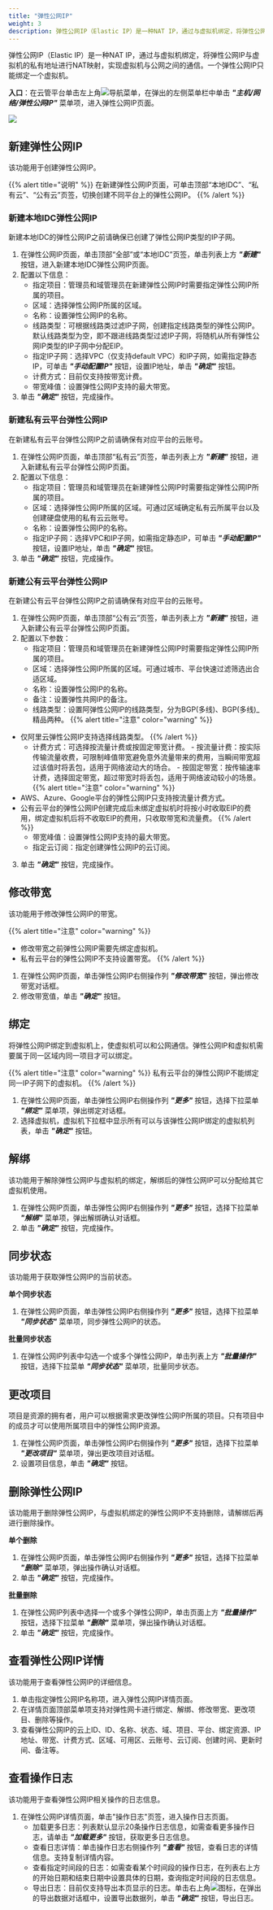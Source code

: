 ```yaml
---
title: "弹性公网IP"
weight: 3
description: 弹性公网IP（Elastic IP）是一种NAT IP，通过与虚拟机绑定，将弹性公网IP与虚拟机的私有地址进行NAT映射，实现虚拟机与公网之间的通信。
---
```


弹性公网IP（Elastic IP）是一种NAT IP，通过与虚拟机绑定，将弹性公网IP与虚拟机的私有地址进行NAT映射，实现虚拟机与公网之间的通信。一个弹性公网IP只能绑定一个虚拟机。

**入口**：在云管平台单击左上角![](../../../images/intro/nav.png)导航菜单，在弹出的左侧菜单栏中单击 **_"主机/网络/弹性公网IP"_** 菜单项，进入弹性公网IP页面。

![](../../../images/computing/eip1.png)

## 新建弹性公网IP

该功能用于创建弹性公网IP。

{{% alert title="说明" %}}
在新建弹性公网IP页面，可单击顶部“本地IDC”、“私有云”、“公有云”页签，切换创建不同平台上的弹性公网IP。
{{% /alert %}}

### 新建本地IDC弹性公网IP

新建本地IDC的弹性公网IP之前请确保已创建了弹性公网IP类型的IP子网。

1. 在弹性公网IP页面，单击顶部“全部”或“本地IDC”页签，单击列表上方 **_"新建"_** 按钮，进入新建本地IDC弹性公网IP页面。
2. 配置以下信息：
    - 指定项目：管理员和域管理员在新建弹性公网IP时需要指定弹性公网IP所属的项目。
    - 区域：选择弹性公网IP所属的区域。
    - 名称：设置弹性公网IP的名称。
    - 线路类型：可根据线路类过滤IP子网，创建指定线路类型的弹性公网IP。默认线路类型为空，即不跟进线路类型过滤IP子网，将随机从所有弹性公网IP类型的IP子网中分配EIP。
    - 指定IP子网：选择VPC（仅支持default VPC）和IP子网，如需指定静态IP，可单击 **_"手动配置IP"_** 按钮，设置IP地址，单击 **_"确定"_** 按钮。
    - 计费方式：目前仅支持按带宽计费。
    - 带宽峰值：设置弹性公网IP支持的最大带宽。
3. 单击 **_"确定"_** 按钮，完成操作。

### 新建私有云平台弹性公网IP

在新建私有云平台弹性公网IP之前请确保有对应平台的云账号。

1. 在弹性公网IP页面，单击顶部“私有云”页签，单击列表上方 **_"新建"_** 按钮，进入新建私有云平台弹性公网IP页面。
2. 配置以下信息：
    - 指定项目：管理员和域管理员在新建弹性公网IP时需要指定弹性公网IP所属的项目。
    - 区域：选择弹性公网IP所属的区域。可通过区域确定私有云所属平台以及创建硬盘使用的私有云云账号。
    - 名称：设置弹性公网IP的名称。
    - 指定IP子网：选择VPC和IP子网，如需指定静态IP，可单击 **_"手动配置IP"_** 按钮，设置IP地址，单击 **_"确定"_** 按钮。 
3. 单击 **_"确定"_** 按钮，完成操作。    

### 新建公有云平台弹性公网IP

在新建公有云平台弹性公网IP之前请确保有对应平台的云账号。

1. 在弹性公网IP页面，单击顶部“公有云”页签，单击列表上方 **_"新建"_** 按钮，进入新建公有云平台弹性公网IP页面。
2. 配置以下参数：
    - 指定项目：管理员和域管理员在新建弹性公网IP时需要指定弹性公网IP所属的项目。
    - 区域：选择弹性公网IP所属的区域。可通过城市、平台快速过滤筛选出合适区域。
    - 名称：设置弹性公网IP的名称。
    - 备注：设置弹性共网IP的备注。
    - 线路类型：设置阿弹性公网IP的线路类型，分为BGP(多线)、BGP(多线)_精品两种。
{{% alert title="注意" color="warning" %}}
- 仅阿里云弹性公网IP支持选择线路类型。
{{% /alert %}}
    - 计费方式：可选择按流量计费或按固定带宽计费。
          - 按流量计费：按实际传输流量收费，可限制峰值带宽避免意外流量带来的费用，当瞬间带宽超过该值时将丢包，适用于网络波动大的场合。
          - 按固定带宽：按传输速率计费，选择固定带宽，超过带宽时将丢包，适用于网络波动较小的场景。
{{% alert title="注意" color="warning" %}}
- AWS、Azure、Google平台的弹性公网IP只支持按流量计费方式。
- 公有云平台的弹性公网IP创建完成后未绑定虚拟机时将按小时收取EIP的费用，绑定虚拟机后将不收取EIP的费用，只收取带宽和流量费。
{{% /alert %}}
    - 带宽峰值：设置弹性公网IP支持的最大带宽。
    - 指定云订阅：指定创建弹性公网IP的云订阅。
3. 单击 **_"确定"_** 按钮，完成操作。 

## 修改带宽

该功能用于修改弹性公网IP的带宽。

{{% alert title="注意" color="warning" %}}
- 修改带宽之前弹性公网IP需要先绑定虚拟机。
- 私有云平台的弹性公网IP不支持设置带宽。
{{% /alert %}}

1. 在弹性公网IP页面，单击弹性公网IP右侧操作列 **_"修改带宽"_** 按钮，弹出修改带宽对话框。
2. 修改带宽值，单击 **_"确定"_** 按钮。

## 绑定

将弹性公网IP绑定到虚拟机上，使虚拟机可以和公网通信。弹性公网IP和虚拟机需要属于同一区域内同一项目才可以绑定。

{{% alert title="注意" color="warning" %}}
私有云平台的弹性公网IP不能绑定同一IP子网下的虚拟机。
{{% /alert %}}

1. 在弹性公网IP页面，单击弹性公网IP右侧操作列 **_"更多"_** 按钮，选择下拉菜单 **_"绑定"_** 菜单项，弹出绑定对话框。
2. 选择虚拟机，虚拟机下拉框中显示所有可以与该弹性公网IP绑定的虚拟机列表，单击 **_"确定"_** 按钮。

## 解绑

该功能用于解除弹性公网IP与虚拟机的绑定，解绑后的弹性公网IP可以分配给其它虚拟机使用。

1. 在弹性公网IP页面，单击弹性公网IP右侧操作列 **_"更多"_** 按钮，选择下拉菜单 **_"解绑"_** 菜单项，弹出解绑确认对话框。
2. 单击 **_"确定"_** 按钮，完成操作。

## 同步状态

该功能用于获取弹性公网IP的当前状态。

**单个同步状态**

1. 在弹性公网IP页面，单击弹性公网IP右侧操作列 **_"更多"_** 按钮，选择下拉菜单 **_"同步状态"_** 菜单项，同步弹性公网IP的状态。

**批量同步状态**

1. 在弹性公网IP列表中勾选一个或多个弹性公网IP，单击列表上方 **_"批量操作"_** 按钮，选择下拉菜单 **_"同步状态"_** 菜单项，批量同步状态。

## 更改项目

项目是资源的拥有者，用户可以根据需求更改弹性公网IP所属的项目。只有项目中的成员才可以使用所属项目中的弹性公网IP资源。

1. 在弹性公网IP页面，单击弹性公网IP右侧操作列 **_"更多"_** 按钮，选择下拉菜单 **_"更改项目"_** 菜单项，弹出更改项目对话框。
2. 设置项目信息，单击 **_"确定"_** 按钮。

## 删除弹性公网IP

该功能用于删除弹性公网IP，与虚拟机绑定的弹性公网IP不支持删除，请解绑后再进行删除操作。

**单个删除**

1. 在弹性公网IP页面，单击弹性公网IP右侧操作列 **_"更多"_** 按钮，选择下拉菜单 **_"删除"_** 菜单项，弹出操作确认对话框。
2. 单击 **_"确定"_** 按钮，完成操作。

**批量删除**

1. 在弹性公网IP列表中选择一个或多个弹性公网IP，单击页面上方 **_"批量操作"_** 按钮，选择下拉菜单 **_"删除"_** 菜单项，弹出操作确认对话框。
2. 单击 **_"确定"_** 按钮，完成操作。

## 查看弹性公网IP详情

该功能用于查看弹性公网IP的详细信息。

1. 单击指定弹性公网IP名称项，进入弹性公网IP详情页面。
2. 在详情页面顶部菜单项支持对弹性网卡进行绑定、解绑、修改带宽、更改项目、删除等操作。
3. 查看弹性公网IP的云上ID、ID、名称、状态、域、项目、平台、绑定资源、IP地址、带宽、计费方式、区域、可用区、云账号、云订阅、创建时间、更新时间、备注等。

## 查看操作日志

该功能用于查看弹性公网IP相关操作的日志信息。

1. 在弹性公网IP详情页面，单击"操作日志"页签，进入操作日志页面。
    - 加载更多日志：列表默认显示20条操作日志信息，如需查看更多操作日志，请单击 **_"加载更多"_** 按钮，获取更多日志信息。
    - 查看日志详情：单击操作日志右侧操作列 **_"查看"_** 按钮，查看日志的详情信息。支持复制详情内容。
    - 查看指定时间段的日志：如需查看某个时间段的操作日志，在列表右上方的开始日期和结束日期中设置具体的日期，查询指定时间段的日志信息。
    - 导出日志：目前仅支持导出本页显示的日志。单击右上角![](../../../images/system/download.png)图标，在弹出的导出数据对话框中，设置导出数据列，单击 **_"确定"_** 按钮，导出日志。

